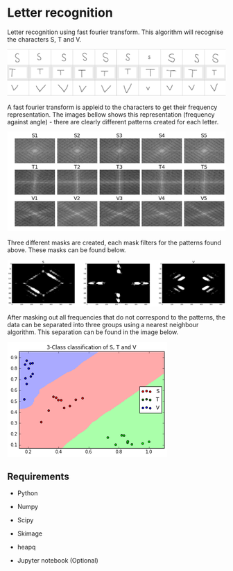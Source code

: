 # Letter recognition
Letter recognition using fast fourier transform. This algorithm will recognise the characters S, T and V.

![Characters](images/letters.png)

A fast fourier transform is appleid to the characters to get their frequency representation. The images bellow shows this representation (frequency against angle) - there are clearly different patterns created for each letter.

![FFT](images/fft.png)

Three different masks are created, each mask filters for the patterns found above. These masks can be found below.

![](images/mask.png)

After masking out all frequencies that do not correspond to the patterns, the data can be separated into three groups using a nearest neighbour algorithm. This separation can be found in the image below.

![](images/indexV.png)


## Requirements 

* Python 
* Numpy
* Scipy
* Skimage
* heapq 

* Jupyter notebook (Optional)
